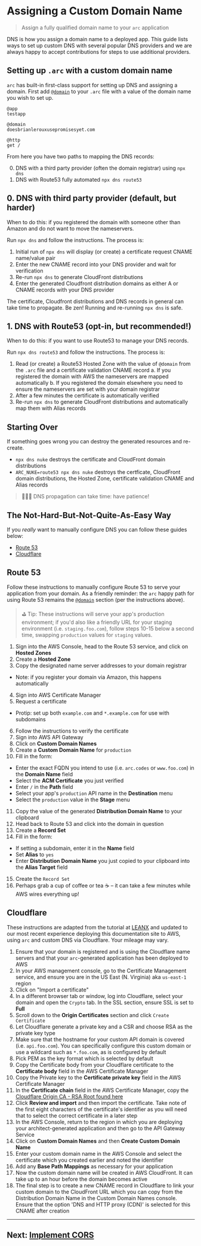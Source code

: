 # Assigning a Custom Domain Name

> Assign a fully qualified domain name to your `arc` application

DNS is how you assign a domain name to a deployed app. This guide lists ways to set up custom DNS with several popular DNS providers and we are always happy to accept contributions for steps to use additional providers.


## Setting up `.arc` with a custom domain name

`arc` has built-in first-class support for setting up DNS and assigning a domain. First add [`@domain`](/reference/domain) to your `.arc` file with a value of the domain name you wish to set up. 

```arc
@app
testapp

@domain
doesbrianlerouxusepromisesyet.com

@http
get /
```

From here you have two paths to mapping the DNS records:

0. DNS with a third party provider (often the domain registrar) using `npx dns`
1. DNS with Route53 fully automated `npx dns route53`


## 0. DNS with third party provider (default, but harder)

When to do this: if you registered the domain with someone other than Amazon and do not want to move the nameservers.

Run `npx dns` and follow the instructions. The process is:

1. Initial run of `npx dns` will display (or create) a certificate request CNAME name/value pair
2. Enter the new CNAME record into your DNS provider and wait for verification
3. Re-run `npx dns` to generate CloudFront distributions
4. Enter the generated Cloudfront distribution domains as either A or CNAME records with your DNS provider

The certificate, Cloudfront distributions and DNS records in general can take time to propagate. Be zen! Running and re-running `npx dns` is safe.


## 1. DNS with Route53 (opt-in, but recommended!)

When to do this: if you want to use Route53 to manage your DNS records.

Run `npx dns route53` and follow the instructions. The process is:

1. Read (or create) a Route53 Hosted Zone with the value of `@domain` from the `.arc` file and a certificate validation CNAME record
  a. If you registered the domain with AWS the nameservers are mapped automatically
  b. If you registered the domain elsewhere you need to ensure the nameservers are set with your domain registrar
2. After a few minutes the certificate is automatically verified
4. Re-run `npx dns` to generate CloudFront distributions and automatically map them with Alias records


## Starting Over

If something goes wrong you can destroy the generated resources and re-create.

- `npx dns nuke` destroys the certificate and CloudFront domain distributions
- `ARC_NUKE=route53 npx dns nuke` destroys the certficate, CloudFront domain distributions, the Hosted Zone, certificate validation CNAME and Alias records

> 🤷🏽‍♀️ DNS propagation can take time: have patience!


## The Not-Hard-But-Not-Quite-As-Easy Way

If you _really_ want to manually configure DNS you can follow these guides below:

* [Route 53](#route-53)
* [Cloudflare](#cloudflare) 

<a name="route-53"></a>


## Route 53

Follow these instructions to manually configure Route 53 to serve your application from your domain. As a friendly reminder: the `arc` happy path for using Route 53 remains the [`@domain`](/reference/domain) section (per the instructions above).

> ⛳️ Tip: These instructions will serve your app's production environment; if you'd also like a friendly URL for your staging environment (i.e. `staging.foo.com`), follow steps 10-15 below a second time, swapping `production` values for `staging` values.

1. Sign into the AWS Console, head to the Route 53 service, and click on **Hosted Zones**
2. Create a **Hosted Zone**
3. Copy the designated name server addresses to your domain registrar
  - Note: if you register your domain via Amazon, this happens automatically
4. Sign into AWS Certificate Manager
5. Request a certificate
  - Protip: set up both `example.com` and `*.example.com` for use with subdomains
6. Follow the instructions to verify the certificate
7. Sign into AWS API Gateway
8. Click on **Custom Domain Names**
9. Create a **Custom Domain Name** for `production`
10. Fill in the form:
  - Enter the exact FQDN you intend to use (i.e. `arc.codes` or `www.foo.com`) in the **Domain Name** field
  - Select the **ACM Certificate** you just verified
  - Enter `/` in the **Path** field
  - Select your app's `production` API name in the **Destination** menu
  - Select the `production` value in the **Stage** menu
11. Copy the value of the generated **Distribution Domain Name** to your clipboard
12. Head back to Route 53 and click into the domain in question
13. Create a **Record Set**
14. Fill in the form:
  - If setting a subdomain, enter it in the **Name** field
  - Set **Alias** to `yes`
  - Enter **Distribution Domain Name** you just copied to your clipboard into the **Alias Target** field
15. Create the `Record Set`
16. Perhaps grab a cup of coffee or tea ☕️ – it can take a few minutes while AWS wires everything up!

<a name="cloudflare"></a>


## Cloudflare

These instructions are adapted from the tutorial at [LEANX](https://www.leanx.eu/tutorials/set-up-amazons-api-gateway-custom-domain-with-cloudflare) and updated to our most recent experience deploying this documentation site to AWS, using `arc` and custom DNS via Cloudflare. Your mileage may vary.

1. Ensure that your domain is registered and is using the Cloudflare name servers and that your `arc`-generated application has been deployed to AWS
2. In your AWS management console, go to the Certificate Management service, and ensure you are in the US East (N. Virginia) aka `us-east-1` region
3. Click on "Import a certificate"
4. In a different browser tab or window, log into Cloudflare, select your domain and open the `Crypto` tab. In the SSL section, ensure SSL is set to **Full**
5. Scroll down to the **Origin Certificates** section and click `Create Certificate`
6. Let Cloudflare generate a private key and a CSR and choose RSA as the private key type
7. Make sure that the hostname for your custom API domain is covered (i.e. `api.foo.com`). You can specifically configure this custom domain or use a wildcard such as `*.foo.com`, as is configured by default
8. Pick PEM as the key format which is selected by default
9. Copy the Certificate body from your Cloudflare certificate to the **Certificate body** field in the AWS Certificate Manager
10. Copy the Private key to the **Certificate private key** field in the AWS Certificate Manager
11. In the **Certificate chain** field in the AWS Certificate Manager, copy the [Cloudflare Origin CA - RSA Root found here](https://support.cloudflare.com/hc/en-us/articles/218689638-What-are-the-root-certificate-authorities-CAs-used-with-CloudFlare-Origin-CA-)
12. Click **Review and import** and then import the certificate. Take note of the first eight characters of the certificate's identifier as you will need that to select the correct certificate in a later step
13. In the AWS Console, return to the region in which you are deploying your architect-generated application and then go to the API Gateway Service
14. Click on **Custom Domain Names** and then **Create Custom Domain Name**
15. Enter your custom domain name in the AWS Console and select the certificate which you created earlier and noted the identifier
16. Add any **Base Path Mappings** as necessary for your application
17. Now the custom domain name will be created in AWS CloudFront. It can take up to an hour before the domain becomes active
18. The final step is to create a new CNAME record in Cloudflare to link your custom domain to the CloudFront URL which you can copy from the Distribution Domain Name in the Custom Domain Names console. Ensure that the option 'DNS and HTTP proxy (CDN)' is selected for this CNAME after creation

<hr>


## Next: [Implement CORS](/guides/cors)
